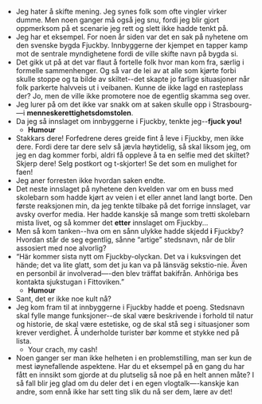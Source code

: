 * Jeg hater å skifte mening. Jeg synes folk som ofte vingler virker dumme. Men noen ganger må også jeg snu, fordi jeg blir gjort oppmerksom på et scenarie jeg rett og slett ikke hadde tenkt på.
* Jeg har et eksempel. For noen år siden var det en sak på nyhetene om den svenske bygda Fjuckby. Innbyggerne der kjempet en tapper kamp mot de sentrale myndighetene fordi de ville skifte navn på bygda si.
* Det gikk ut på at det var flaut å fortelle folk hvor man kom fra, særlig i formelle sammenhenger. Og så var de lei av at alle som kjørte forbi skulle stoppe og ta bilde av skiltet--det skapte jo farlige situasjoner når folk parkerte halvveis ut i veibanen. Kunne de ikke lagd en rasteplass der? Jo, men de ville ikke promotere noe de egentlig skamma seg over.
* Jeg lurer på om det ikke var snakk om at saken skulle opp i Strasbourg-—i __menneskerettighetsdomstolen__.
* Da jeg så innslaget om innbyggerne i Fjuckby, tenkte jeg--__fjuck you!__
  * **Humour**
* Stakkars dere! Forfedrene deres greide fint å leve i Fjuckby, men ikke dere. Fordi dere tar dere selv så jævla høytidelig, så skal liksom jeg, om jeg en dag kommer forbi, aldri få oppleve å ta en selfie med det skiltet? Skjerp dere! Selg postkort og t-skjorter! Se det som en mulighet for faen!
* Jeg aner forresten ikke hvordan saken endte.
* Det neste innslaget på nyhetene den kvelden var om en buss med skolebarn som hadde kjørt av veien i et eller annet land langt borte. Den første reaksjonen min, da jeg tenkte tilbake på det forrige innslaget, var avsky overfor media. Her hadde kanskje så mange som tretti skolebarn mista livet, og så kommer det __etter__ innslaget om Fjuckby...
* Men så kom tanken--hva om en sånn ulykke hadde skjedd __i__ Fjuckby? Hvordan står de seg egentlig, sånne “artige” stedsnavn, når de blir assosiert med noe alvorlig?
* “Här kommer sista nytt om Fjuckby-olyckan. Det va i kuksvingen det hände; det va lite glatt, som det ju kan va på länsväg sekstio-nie. Även en personbil är involverad—-den blev träffat bakifrån. Anhöriga bes kontakta sjukstugan i Fittoviken.”
  * **Humour**
* Sant, det er ikke noe kult nå?
* Jeg kom fram til at innbyggerne i Fjuckby hadde et poeng. Stedsnavn skal fylle mange funksjoner--de skal være beskrivende i forhold til natur og historie, de skal være estetiske, og de skal stå seg i situasjoner som krever verdighet. Å underholde turister bør komme et stykke ned på lista.
  * Your crach, my cash!
* Noen ganger ser man ikke helheten i en problemstilling, man ser kun de mest iøynefallende aspektene. Har du et eksempel på en gang du har fått en innsikt som gjorde at du plutselig så noe på en helt annen måte? I så fall blir jeg glad om du deler det i en egen vlogtalk—-kanskje kan andre, som ennå ikke har sett ting slik du nå ser dem, lære av det!